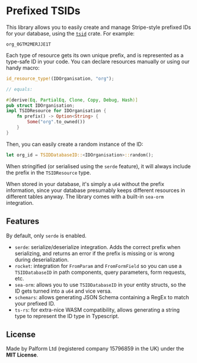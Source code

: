 # Prefixed TSIDs

This library allows you to easily create and manage Stripe-style prefixed IDs for your database, using the [`tsid`](https://github.com/jakudlaty/tsid/) crate. For example:

```
org_0GTM2MERJJE1T
```

Each type of resource gets its own unique prefix, and is represented as a type-safe ID in your code. You can declare resources manually or using our handy macro:

```rust
id_resource_type!(IDOrganisation, "org");

// equals:

#[derive(Eq, PartialEq, Clone, Copy, Debug, Hash)]
pub struct IDOrganisation;
impl TSIDResource for IDOrganisation {
    fn prefix() -> Option<String> {
        Some("org".to_owned())
    }
}
```

Then, you can easily create a random instance of the ID:

```rust
let org_id = TSIDDatabaseID::<IDOrganisation>::random();
```

When stringified (or serialised using the `serde` feature), it will always include the prefix in the `TSIDResource` type.

When stored in your database, it's simply a `u64` without the prefix information, since your database presumably keeps different resources in different tables anyway. The library comes with a built-in `sea-orm` integration.

## Features

By default, only `serde` is enabled.

- `serde`: serialize/deserialize integration. Adds the correct prefix when serializing, and returns an error if the prefix is missing or is wrong during deserialization.
- `rocket`: integration for `FromParam` and `FromFormField` so you can use a `TSIDDatabaseID` in path components, query parameters, form requests, etc.
- `sea-orm`: allows you to use `TSIDDatabaseID` in your entity structs, so the ID gets turned into a `u64` and vice versa.
- `schemars`: allows generating JSON Schema containing a RegEx to match your prefixed ID.
- `ts-rs`: for extra-nice WASM compatibility, allows generating a string type to represent the ID type in Typescript.

## License

Made by Palform Ltd (registered company 15796859 in the UK) under the **MIT License**.

